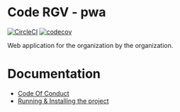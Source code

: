 # Code RGV - pwa 
[![CircleCI](https://circleci.com/gh/codergvbrownsville/code-rgv-pwa.svg?style=svg)](https://circleci.com/gh/codergvbrownsville/code-rgv-pwa)
[![codecov](https://codecov.io/gh/codergvbrownsville/code-rgv-pwa/branch/master/graph/badge.svg)](https://codecov.io/gh/codergvbrownsville/code-rgv-pwa)

Web application for the organization by the organization.

# Documentation
* [Code Of Conduct](https://github.com/codergvbrownsville/code-rgv-pwa/blob/master/CODE_OF_CONDUCT.md)
* [Running &amp; Installing the project](https://github.com/codergvbrownsville/code-rgv-pwa/blob/master/docs/Installation.md)
